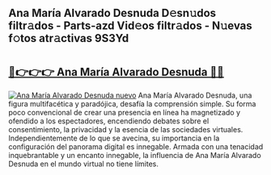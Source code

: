 ## Ana María Alvarado Desnuda D𝚎sn𝚞dos filtr𝚊dos - Parts-azd Vid𝚎os filtr𝚊dos - N𝚞evas f𝚘tos atr𝚊ctivas 9S3Yd

# <h2><a href="http://mb5zdw.tromn.icu/?c=Ana+Mar%c3%ada+Alvarado+Desnuda">🔗👉👉👉 Ana María Alvarado Desnuda 🔗🔗</a></h2>

[![Ana María Alvarado Desnuda nuevo](https://i.imgur.com/pEAQMta.gif)](http://mb5zdw.tromn.icu/?c=Ana+Mar%c3%ada+Alvarado+Desnuda)
Ana María Alvarado Desnuda, una figura multifacética y paradójica, desafía la comprensión simple. Su forma poco convencional de crear una presencia en línea ha magnetizado y ofendido a los espectadores, encendiendo debates sobre el consentimiento, la privacidad y la esencia de las sociedades virtuales. Independientemente de lo que se avecina, su importancia en la configuración del panorama digital es innegable. Armada con una tenacidad inquebrantable y un encanto innegable, la influencia de Ana María Alvarado Desnuda en el mundo virtual no tiene límites.
